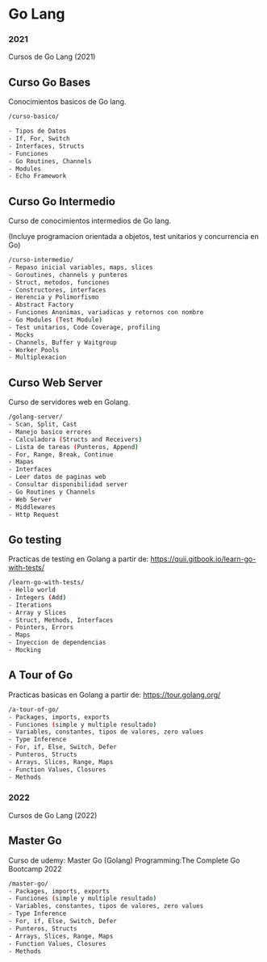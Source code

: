 
# Go Lang
### 2021
Cursos de Go Lang (2021)

## Curso Go Bases

Conocimientos basicos de Go lang.

```bash
/curso-basico/

- Tipos de Datos
- If, For, Switch
- Interfaces, Structs
- Funciones
- Go Routines, Channels
- Modules
- Echo Framework
```

## Curso Go Intermedio

Curso de conocimientos intermedios de Go lang. 

(Incluye programacion orientada a objetos, test unitarios y concurrencia en Go)

```bash
/curso-intermedio/
- Repaso inicial variables, maps, slices
- Goroutines, channels y punteros
- Struct, metodos, funciones 
- Constructores, interfaces
- Herencia y Polimorfismo
- Abstract Factory
- Funciones Anonimas, variadicas y retornos con nombre
- Go Modules (Test Module)
- Test unitarios, Code Coverage, profiling
- Mocks
- Channels, Buffer y Waitgroup
- Worker Pools
- Multiplexacion
```

## Curso Web Server

Curso de servidores web en Golang. 

```bash
/golang-server/
- Scan, Split, Cast
- Manejo basico errores
- Calculadora (Structs and Receivers)
- Lista de tareas (Punteros, Append)
- For, Range, Break, Continue
- Mapas
- Interfaces
- Leer datos de paginas web
- Consultar disponibilidad server
- Go Routines y Channels
- Web Server
- Middlewares
- Http Request
```

## Go testing

Practicas de testing en Golang a partir de:
https://quii.gitbook.io/learn-go-with-tests/

```bash
/learn-go-with-tests/
- Hello world
- Integers (Add)
- Iterations
- Array y Slices
- Struct, Methods, Interfaces
- Pointers, Errors
- Maps
- Inyeccion de dependencias
- Mocking
```

## A Tour of Go
Practicas basicas en Golang a partir de:
https://tour.golang.org/

```bash
/a-tour-of-go/
- Packages, imports, exports
- Funciones (simple y multiple resultado)
- Variables, constantes, tipos de valores, zero values
- Type Inference
- For, if, Else, Switch, Defer
- Punteros, Structs
- Arrays, Slices, Range, Maps
- Function Values, Closures
- Methods
```

### 2022
Cursos de Go Lang (2022)
## Master Go
Curso de udemy: Master Go (Golang) Programming:The Complete Go Bootcamp 2022

```bash
/master-go/
- Packages, imports, exports
- Funciones (simple y multiple resultado)
- Variables, constantes, tipos de valores, zero values
- Type Inference
- For, if, Else, Switch, Defer
- Punteros, Structs
- Arrays, Slices, Range, Maps
- Function Values, Closures
- Methods
```


